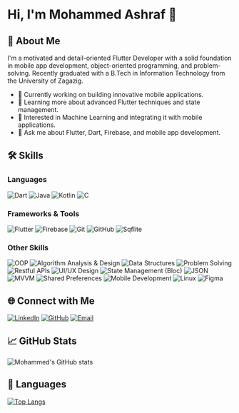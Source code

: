 # Hi, I'm Mohammed Ashraf 👋

## 🚀 About Me
I'm a motivated and detail-oriented Flutter Developer with a solid foundation in mobile app development, object-oriented programming, and problem-solving. Recently graduated with a B.Tech in Information Technology from the University of Zagazig.

- 💼 Currently working on building innovative mobile applications.
- 🌱 Learning more about advanced Flutter techniques and state management.
- 🔭 Interested in Machine Learning and integrating it with mobile applications.
- 💬 Ask me about Flutter, Dart, Firebase, and mobile app development.

## 🛠 Skills

### Languages
![Dart](https://img.shields.io/badge/Dart-0175C2?style=for-the-badge&logo=dart&logoColor=white)
![Java](https://img.shields.io/badge/Java-007396?style=for-the-badge&logo=java&logoColor=white)
![Kotlin](https://img.shields.io/badge/Kotlin-0095D5?style=for-the-badge&logo=kotlin&logoColor=white)
![C](https://img.shields.io/badge/C-00599C?style=for-the-badge&logo=c&logoColor=white)

### Frameworks & Tools
![Flutter](https://img.shields.io/badge/Flutter-02569B?style=for-the-badge&logo=flutter&logoColor=white)
![Firebase](https://img.shields.io/badge/Firebase-FFCA28?style=for-the-badge&logo=firebase&logoColor=white)
![Git](https://img.shields.io/badge/Git-F05032?style=for-the-badge&logo=git&logoColor=white)
![GitHub](https://img.shields.io/badge/GitHub-181717?style=for-the-badge&logo=github&logoColor=white)
![Sqflite](https://img.shields.io/badge/Sqflite-47A248?style=for-the-badge&logo=sqlite&logoColor=white)

### Other Skills
![OOP](https://img.shields.io/badge/OOP-1F618D?style=for-the-badge&logo=object-oriented-programming&logoColor=white)
![Algorithm Analysis & Design](https://img.shields.io/badge/Algorithm%20Analysis%20%26%20Design-1F618D?style=for-the-badge&logo=databricks&logoColor=white)
![Data Structures](https://img.shields.io/badge/Data%20Structures-1F618D?style=for-the-badge&logo=data-structure&logoColor=white)
![Problem Solving](https://img.shields.io/badge/Problem%20Solving-1E8449?style=for-the-badge&logo=problem-solving&logoColor=white)
![Restful APIs](https://img.shields.io/badge/RESTful%20APIs-FF6F00?style=for-the-badge&logo=api&logoColor=white)
![UI/UX Design](https://img.shields.io/badge/UI%2FUX-Design-FF4088?style=for-the-badge&logo=figma&logoColor=white)
![State Management (Bloc)](https://img.shields.io/badge/State%20Management-Bloc-8E44AD?style=for-the-badge&logo=flutter&logoColor=white)
![JSON](https://img.shields.io/badge/JSON-000000?style=for-the-badge&logo=json&logoColor=white)
![MVVM](https://img.shields.io/badge/MVVM-232F3E?style=for-the-badge&logo=microsoft&logoColor=white)
![Shared Preferences](https://img.shields.io/badge/Shared%20Preferences-47A248?style=for-the-badge&logo=android&logoColor=white)
![Mobile Development](https://img.shields.io/badge/Mobile%20Development-47A248?style=for-the-badge&logo=mobile&logoColor=white)
![Linux](https://img.shields.io/badge/Linux-FCC624?style=for-the-badge&logo=linux&logoColor=white)
![Figma](https://img.shields.io/badge/Figma-F24E1E?style=for-the-badge&logo=figma&logoColor=white)

## 🌐 Connect with Me
[![LinkedIn](https://img.shields.io/badge/LinkedIn-0A66C2?style=for-the-badge&logo=linkedin&logoColor=white)](http://www.linkedin.com/in/mohammed-ashraf19)
[![GitHub](https://img.shields.io/badge/GitHub-181717?style=for-the-badge&logo=github&logoColor=white)](https://github.com/MohammedAshraf19)
[![Email](https://img.shields.io/badge/Email-D14836?style=for-the-badge&logo=gmail&logoColor=white)](mailto:mohamedasharf55@gmail.com)

## 📈 GitHub Stats
![Mohammed's GitHub stats](https://github-readme-stats.vercel.app/api?username=MohammedAshraf19&show_icons=true&theme=radical)

## 💬 Languages
[![Top Langs](https://github-readme-stats.vercel.app/api/top-langs/?username=MohammedAshraf19&layout=compact&theme=radical)](https://github.com/MohammedAshraf19/github-readme-stats)
